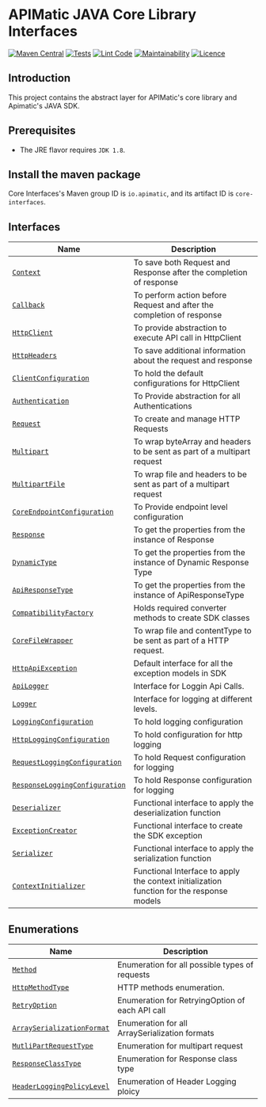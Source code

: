 # APIMatic JAVA Core Library Interfaces

[![Maven Central][maven-badge]][maven-url]
[![Tests][test-badge]][test-url]
[![Lint Code][lint-badge]][lint-url]
[![Maintainability][maintainability-url]][code-climate-url]
[![Licence][license-badge]][license-url]

## Introduction

This project contains the abstract layer for APIMatic's core library and Apimatic's JAVA SDK.

## Prerequisites

* The JRE flavor requires `JDK 1.8`.

## Install the maven package

Core Interfaces's Maven group ID is `io.apimatic`, and its artifact ID is `core-interfaces`.

## Interfaces

| Name                                                                                                                                | Description                                                                               |
|-------------------------------------------------------------------------------------------------------------------------------------|-------------------------------------------------------------------------------------------|
| [`Context`](./src/main/java/io/apimatic/coreinterfaces/http/Context.java)                                                           | To save both Request and Response after the completion of response                        |
| [`Callback`](./src/main/java/io/apimatic/coreinterfaces/http/Callback.java)                                                         | To perform action before Request and after the completion of response                     |
| [`HttpClient`](./src/main/java/io/apimatic/coreinterfaces/http/HttpClient.java)                                                     | To provide abstraction to execute API call in HttpClient                                  |
| [`HttpHeaders`](./src/main/java/io/apimatic/coreinterfaces/http/HttpHeaders.java)                                                   | To save additional information about the request and response                             |
| [`ClientConfiguration`](./src/main/java/io/apimatic/coreinterfaces/http/ClientConfiguration.java)                                   | To hold the default configurations for HttpClient                                         |
| [`Authentication`](./src/main/java/io/apimatic/coreinterfaces/authentication/Authentication.java)                                   | To Provide abstraction for all Authentications                                            |
| [`Request`](./src/main/java/io/apimatic/coreinterfaces/http/request/Request.java)                                                   | To create and manage HTTP Requests                                                        |
| [`Multipart`](./src/main/java/io/apimatic/coreinterfaces/http/request/Multipart.java)                                               | To wrap byteArray and headers to be sent as part of a multipart request                   |
| [`MultipartFile`](./src/main/java/io/apimatic/coreinterfaces/http/request/MultipartFile.java)                                       | To wrap file and headers to be sent as part of a multipart request                        |
| [`CoreEndpointConfiguration`](./src/main/java/io/apimatic/coreinterfaces/http/request/configuration/CoreEndpointConfiguration.java) | To Provide endpoint level configuration                                                   |
| [`Response`](./src/main/java/io/apimatic/coreinterfaces/http/response/Response.java)                                                | To get the properties from the instance of Response                                       |
| [`DynamicType`](./src/main/java/io/apimatic/coreinterfaces/http/response/DynamicType.java)                                          | To get the properties from the instance of Dynamic Response Type                          |
| [`ApiResponseType`](./src/main/java/io/apimatic/coreinterfaces/http/response/ApiResponseType.java)                                  | To get the properties from the instance of ApiResponseType                                |
| [`CompatibilityFactory`](./src/main/java/io/apimatic/coreinterfaces/compatibility/CompatibilityFactory.java)                        | Holds required converter methods to create SDK classes                                    |
| [`CoreFileWrapper`](./src/main/java/io/apimatic/coreinterfaces/type/CoreFileWrapper.java)                                           | To wrap file and contentType to be sent as part of a HTTP request.                        |
| [`HttpApiException`](./src/main/java/io/apimatic/coreinterfaces/type/HttpApiException.java)                                         | Default interface for all the exception models in SDK                                     |
| [`ApiLogger`](./src/main/java/io/apimatic/coreinterfaces/logger/ApiLogger.java)                                                     | Interface for Loggin Api Calls.                                                           |
| [`Logger`](./src/main/java/io/apimatic/coreinterfaces/logger/Logger.java)                                                           | Interface for logging at different levels.                                                |
| [`LoggingConfiguration`](./src/main/java/io/apimatic/coreinterfaces/logger/configuration/LoggingConfiguration.java)                 | To hold logging configuration                                                             |
| [`HttpLoggingConfiguration`](./src/main/java/io/apimatic/coreinterfaces/logger/configuration/HttpLoggingConfiguration.java)         | To hold configuration for http logging                                                    |
| [`RequestLoggingConfiguration`](./src/main/java/io/apimatic/coreinterfaces/logger/configuration/RequestLoggingConfiguration.java)   | To hold Request configuration for logging                                                 |
| [`ResponseLoggingConfiguration`](./src/main/java/io/apimatic/coreinterfaces/logger/configuration/ResponseLoggingConfiguration.java) | To hold Response configuration for logging                                                |
| [`Deserializer`](./src/main/java/io/apimatic/coreinterfaces/type/functional/Deserializer.java)                                      | Functional interface to  apply the deserialization function                               |
| [`ExceptionCreator`](./src/main/java/io/apimatic/coreinterfaces/type/functional/ExceptionCreator.java)                              | Functional interface to  create the SDK exception                                         |
| [`Serializer`](./src/main/java/io/apimatic/coreinterfaces/type/functional/Serializer.java)                                          | Functional interface to  apply the serialization function                                 |
| [`ContextInitializer`](./src/main/java/io/apimatic/coreinterfaces/type/functional/ContextInitializer.java)                          | Functional Interface to apply the context initialization function for the response models |

## Enumerations

| Name                                                                                                                | Description                                     |
|---------------------------------------------------------------------------------------------------------------------|-------------------------------------------------|
| [`Method`](./src/main/java/io/apimatic/coreinterfaces/http/Method.java)                                             | Enumeration for all possible types of requests  |
| [`HttpMethodType`](./src/main/java/io/apimatic/coreinterfaces/http/HttpMethodType.java)                             | HTTP methods enumeration.                       |
| [`RetryOption`](./src/main/java/io/apimatic/coreinterfaces/http/request/configuration/RetryOption.java)             | Enumeration for RetryingOption of each API call |
| [`ArraySerializationFormat`](./src/main/java/io/apimatic/coreinterfaces/http/request/ArraySerializationFormat.java) | Enumeration  for all ArraySerialization formats |
| [`MutliPartRequestType`](./src/main/java/io/apimatic/coreinterfaces/http/request/MutliPartRequestType.java)         | Enumeration for multipart request               |
| [`ResponseClassType`](./src/main/java/io/apimatic/coreinterfaces/http/request/ResponseClassType.java)               | Enumeration for Response class type             |
| [`HeaderLoggingPolicyLevel`](./src/main/java/io/apimatic/coreinterfaces/http/HeaderLoggingPolicyLevel.java)         | Enumeration of Header Logging ploicy            |

[license-badge]: https://img.shields.io/badge/licence-MIT-blue

[license-url]: LICENSE

[maven-badge]: https://img.shields.io/maven-central/v/io.apimatic/core-interfaces?color=green

[maven-url]: https://central.sonatype.com/artifact/io.apimatic/core-interfaces

[test-badge]: https://github.com/apimatic/core-interfaces-java/actions/workflows/build-and-test.yml/badge.svg

[test-url]: https://github.com/apimatic/core-interfaces-java/actions/workflows/build-and-test.yml

[code-climate-url]: https://codeclimate.com/github/apimatic/core-interfaces-java

[maintainability-url]: https://api.codeclimate.com/v1/badges/71332f9af318d309c3dc/maintainability

[lint-badge]: https://github.com/apimatic/core-interfaces-java/actions/workflows/linter.yml/badge.svg

[lint-url]: https://github.com/apimatic/core-interfaces-java/actions/workflows/linter.yml

